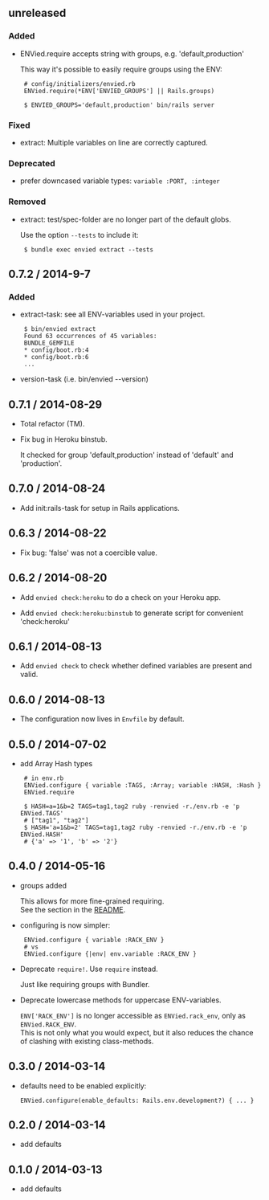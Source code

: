 ## unreleased

### Added

 * ENVied.require accepts string with groups, e.g. 'default,production'

    This way it's possible to easily require groups using the ENV:

        # config/initializers/envied.rb
        ENVied.require(*ENV['ENVIED_GROUPS'] || Rails.groups)

        $ ENVIED_GROUPS='default,production' bin/rails server

### Fixed

 * extract: Multiple variables on line are correctly captured.

### Deprecated

 * prefer downcased variable types: `variable :PORT, :integer`

### Removed

 * extract: test/spec-folder are no longer part of the default globs.

    Use the option `--tests` to include it:

        $ bundle exec envied extract --tests

## 0.7.2 / 2014-9-7

### Added

 * extract-task: see all ENV-variables used in your project.

        $ bin/envied extract
        Found 63 occurrences of 45 variables:
        BUNDLE_GEMFILE
        * config/boot.rb:4
        * config/boot.rb:6
        ...

 * version-task (i.e. bin/envied --version)

## 0.7.1 / 2014-08-29

 * Total refactor (TM).

 * Fix bug in Heroku binstub.

    It checked for group 'default,production' instead of 'default' and 'production'.

## 0.7.0 / 2014-08-24

 * Add init:rails-task for setup in Rails applications.

## 0.6.3 / 2014-08-22

 * Fix bug: 'false' was not a coercible value.

## 0.6.2 / 2014-08-20

 * Add `envied check:heroku` to do a check on your Heroku app.

 * Add `envied check:heroku:binstub` to generate script for convenient 'check:heroku'

## 0.6.1 / 2014-08-13

 * Add `envied check` to check whether defined variables are present and valid.

## 0.6.0 / 2014-08-13

 * The configuration now lives in `Envfile` by default.

## 0.5.0 / 2014-07-02

 * add Array Hash types

        # in env.rb
        ENVied.configure { variable :TAGS, :Array; variable :HASH, :Hash }
        ENVied.require

        $ HASH=a=1&b=2 TAGS=tag1,tag2 ruby -renvied -r./env.rb -e 'p ENVied.TAGS'
        # ["tag1", "tag2"]
        $ HASH='a=1&b=2' TAGS=tag1,tag2 ruby -renvied -r./env.rb -e 'p ENVied.HASH'
        # {'a' => '1', 'b' => '2'}

## 0.4.0 / 2014-05-16

 * groups added

    This allows for more fine-grained requiring.  
    See the section in the [README](https://github.com/eval/envied/tree/v0.4.0#groups).

 * configuring is now simpler:

        ENVied.configure { variable :RACK_ENV }
        # vs
        ENVied.configure {|env| env.variable :RACK_ENV }

 * Deprecate `require!`. Use `require` instead.

    Just like requiring groups with Bundler.

 * Deprecate lowercase methods for uppercase ENV-variables.

    `ENV['RACK_ENV']` is no longer accessible as `ENVied.rack_env`, only as `ENVied.RACK_ENV`.  
    This is not only what you would expect, but it also reduces the chance of clashing with existing class-methods.

## 0.3.0 / 2014-03-14

 * defaults need to be enabled explicitly:

    `ENVied.configure(enable_defaults: Rails.env.development?) { ... }`

## 0.2.0 / 2014-03-14

 * add defaults

## 0.1.0 / 2014-03-13

 * add defaults
